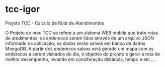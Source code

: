 # tcc-igor
Projeto TCC - Calculo de Rota de Atendimentos

O Projeto do meu TCC se refere a um sistema WEB mobile que trate rotas de atedimentos, os enderecos seram lidos através de um arquivo JSON informado na aplicação, os dados serão salvos em banco de dados MongoDB.
A partir dos enderecos salvos será gerado um mapa com os enderecos a serem visitados do dia, o objetivo do projeto é gerar a rota de melhor desempenho, levando em consiferação distância, tempo e etc ...
